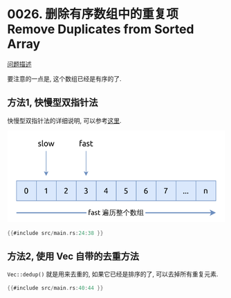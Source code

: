 # 0026. 删除有序数组中的重复项 Remove Duplicates from Sorted Array

[问题描述](../problems/0026.remove-duplicates-from-sorted-array/content.html)

要注意的一点是, 这个数组已经是有序的了.

## 方法1, 快慢型双指针法

快慢型双指针法的详细说明, 可以参考[这里](../../two-pointers/fast-slow.md).

![two-pointers](../../two-pointers/assets/fast-slow.svg)

```rust
{{#include src/main.rs:24:38 }}
```

## 方法2, 使用 Vec 自带的去重方法

`Vec::dedup()` 就是用来去重的, 如果它已经是排序的了, 可以去掉所有重复元素.

```rust
{{#include src/main.rs:40:44 }}
```